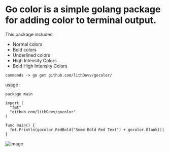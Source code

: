 # Go color is a simple golang package for adding color to terminal output.
This package includes:
- Normal colors
- Bold colors 
- Underlined colors
- High Intensity Colors 
- Bold High Intensity Colors

```commands -> go get github.com/lithDevv/gocolor/```

usage : 
```golang
package main

import (
  "fmt"
  "github.com/lithDevv/gocolor"
)

func main() {
  fmt.Println(gocolor.RedBold("Some Bold Red Text") + gocolor.Blank())
}
```
![image](https://user-images.githubusercontent.com/115331024/194685117-76217399-0e38-41cf-be83-31a6da9098fc.png)
